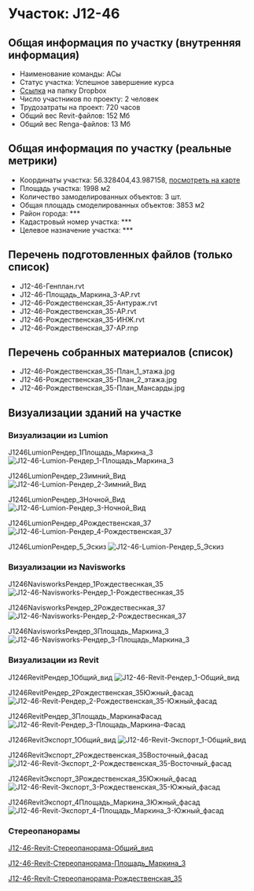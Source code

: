 # Участок: J12-46
## Общая информация по участку (внутренняя информация)
+ Наименование команды: АСы
+ Статус участка: Успешное завершение курса
+ [Ссылка](https://www.dropbox.com/sh/wvvgv1nw1iqred9/AADjaGdXiE0IelRyMLdNeqxma/J12_46?dl=0) на папку Dropbox
+ Число участников по проекту: 2 человек
+ Трудозатраты на проект: 720 часов
+ Общий вес Revit-файлов: 152 Мб
+ Общий вес Renga-файлов: 13 Мб
## Общая информация по участку (реальные метрики)
+ Координаты участка: 56.328404,43.987158, [посмотреть на карте](yandex.ru/maps/47/nizhny-novgorod/?ll=56.328404%2C43.987158&z=19)
+ Площадь участка: 1998 м2
+ Количество замоделированных объектов: 3 шт.
+ Общая площадь смоделированных объектов: 3853 м2
+ Район города: *** 
+ Кадастровый номер участка: *** 
+ Целевое назначение участка: *** 
## Перечень подготовленных файлов (только список)
+ J12-46-Генплан.rvt
+ J12-46-Площадь_Маркина_3-АР.rvt
+ J12-46-Рождественская_35-Антураж.rvt
+ J12-46-Рождественская_35-АР.rvt
+ J12-46-Рождественская_35-ИНЖ.rvt
+ J12-46-Рождественская_37-АР.rnp
## Перечень собранных материалов (список)
+ J12-46-Рождественская_35-План_1_этажа.jpg
+ J12-46-Рождественская_35-План_2_этажа.jpg
+ J12-46-Рождественская_35-План_Мансарды.jpg
## Визуализации зданий на участке
### Визуализации из Lumion
J1246LumionРендер_1Площадь_Маркина_3
![J12-46-Lumion-Рендер_1-Площадь_Маркина_3](/Images/J12_46/J12-46-Lumion-Рендер_1-Площадь_Маркина_3_Compressed.jpg)

J1246LumionРендер_2Зимний_Вид
![J12-46-Lumion-Рендер_2-Зимний_Вид](/Images/J12_46/J12-46-Lumion-Рендер_2-Зимний_Вид_Compressed.jpg)

J1246LumionРендер_3Ночной_Вид
![J12-46-Lumion-Рендер_3-Ночной_Вид](/Images/J12_46/J12-46-Lumion-Рендер_3-Ночной_Вид_Compressed.jpg)

J1246LumionРендер_4Рождественская_37
![J12-46-Lumion-Рендер_4-Рождественская_37](/Images/J12_46/J12-46-Lumion-Рендер_4-Рождественская_37_Compressed.jpg)

J1246LumionРендер_5_Эскиз
![J12-46-Lumion-Рендер_5_Эскиз](/Images/J12_46/J12-46-Lumion-Рендер_5_Эскиз_Compressed.jpg)

### Визуализации из Navisworks
J1246NavisworksРендер_1Рождествеснкая_35
![J12-46-Navisworks-Рендер_1-Рождествеснкая_35](/Images/J12_46/J12-46-Navisworks-Рендер_1-Рождествеснкая_35_Compressed.jpg)

J1246NavisworksРендер_2Рождествеснкая_37
![J12-46-Navisworks-Рендер_2-Рождествеснкая_37](/Images/J12_46/J12-46-Navisworks-Рендер_2-Рождествеснкая_37_Compressed.jpg)

J1246NavisworksРендер_3Площадь_Маркина_3
![J12-46-Navisworks-Рендер_3-Площадь_Маркина_3](/Images/J12_46/J12-46-Navisworks-Рендер_3-Площадь_Маркина_3_Compressed.jpg)

### Визуализации из Revit
J1246RevitРендер_1Общий_вид
![J12-46-Revit-Рендер_1-Общий_вид](/Images/J12_46/J12-46-Revit-Рендер_1-Общий_вид_Compressed.jpg)

J1246RevitРендер_2Рождественская_35Южный_фасад
![J12-46-Revit-Рендер_2-Рождественская_35-Южный_фасад](/Images/J12_46/J12-46-Revit-Рендер_2-Рождественская_35-Южный_фасад_Compressed.jpg)

J1246RevitРендер_3Площадь_МаркинаФасад
![J12-46-Revit-Рендер_3-Площадь_Маркина-Фасад](/Images/J12_46/J12-46-Revit-Рендер_3-Площадь_Маркина-Фасад_Compressed.jpg)

J1246RevitЭкспорт_1Общий_вид
![J12-46-Revit-Экспорт_1-Общий_вид](/Images/J12_46/J12-46-Revit-Экспорт_1-Общий_вид_Compressed.jpg)

J1246RevitЭкспорт_2Рождественская_35Восточный_фасад
![J12-46-Revit-Экспорт_2-Рождественская_35-Восточный_фасад](/Images/J12_46/J12-46-Revit-Экспорт_2-Рождественская_35-Восточный_фасад_Compressed.jpg)

J1246RevitЭкспорт_3Рождественская_35Южный_фасад
![J12-46-Revit-Экспорт_3-Рождественская_35-Южный_фасад](/Images/J12_46/J12-46-Revit-Экспорт_3-Рождественская_35-Южный_фасад_Compressed.jpg)

J1246RevitЭкспорт_4Площадь_Маркина_3Южный_фасад
![J12-46-Revit-Экспорт_4-Площадь_Маркина_3-Южный_фасад](/Images/J12_46/J12-46-Revit-Экспорт_4-Площадь_Маркина_3-Южный_фасад_Compressed.jpg)

### Стереопанорамы
[J12-46-Revit-Стереопанорама-Общий_вид](https://pano.autodesk.com/pano.html?url=jpgs/d906d946-bd15-48cb-b41d-d5db51158609&version=2)

[J12-46-Revit-Стереопанорама-Площадь_Маркина_3](https://pano.autodesk.com/pano.html?url=jpgs/2b54a46d-8c54-4b3c-a98b-4f53ce3a6646&version=2)

[J12-46-Revit-Стереопанорама-Рождественская_35](https://pano.autodesk.com/pano.html?url=jpgs/1a45a345-a1b8-4844-8127-2cf21153a7fa&version=2)

